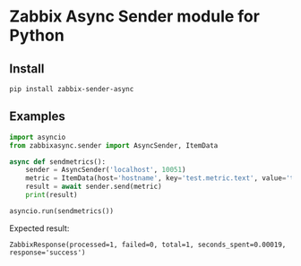 Zabbix Async Sender module for Python
========================

Install
-------

    pip install zabbix-sender-async


Examples
--------

```python
import asyncio
from zabbixasync.sender import AsyncSender, ItemData

async def sendmetrics():
    sender = AsyncSender('localhost', 10051)
    metric = ItemData(host='hostname', key='test.metric.text', value='test package import')
    result = await sender.send(metric)
    print(result)

asyncio.run(sendmetrics())
```

Expected result:

```
ZabbixResponse(processed=1, failed=0, total=1, seconds_spent=0.00019, response='success')
```